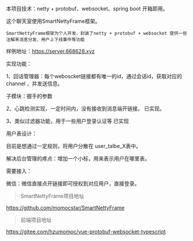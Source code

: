 本项目技术：netty + protobuf、websocket、spring boot 开箱即用。

这个聊天室使用SmartNettyFrame框架。

```
SmartNettyFrame框架为个人开发，封装了netty + protobuf + websocket 提供一些注解来消息分发、用户上下线事件等功能
```
样例地址：https://server.668628.xyz

实现功能：

1、回话管理器：每个weboscket链接都有唯一的id，通过会话id，获取对应的channel ，并发送信息。

子模块：握手的参数

2、心跳检测实现，一定时间内，没有接收到消息端开链接。 已实现。

3、类似过滤器功能，用于一些用户登录认证等 已实现


用户表设计：

目前是想通过一定规则，将用户分散在  user_talbe_X表中。

解决后台管理的疼点：增加一个小标，用来表示用户在哪里表。

需要接入：

微信：微信直接点开链接即可授权到对应用户，直接登录。



>  SmartNettyFrame项目地址

https://github.com/momocstar/SmartNettyFrame



> 前端项目地址

https://gitee.com/hzumomoc/vue-protobuf-websocket-typescript

